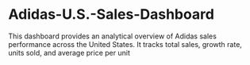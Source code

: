 # Adidas-U.S.-Sales-Dashboard
This dashboard provides an analytical overview of Adidas sales performance across the United States. It tracks total sales, growth rate, units sold, and average price per unit
